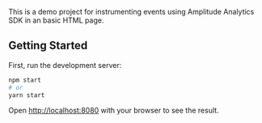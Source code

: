 This is a demo project for instrumenting events using Amplitude Analytics SDK in an basic HTML page.

## Getting Started

First, run the development server:

```bash
npm start
# or
yarn start
```

Open [http://localhost:8080](http://localhost:8080) with your browser to see the result.
